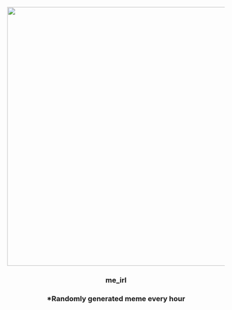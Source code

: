 <p align="center">
        <img src="https://i.redd.it/65gvv805jgy91.jpg" width="600" height="600">
        </p>
        <h3 align="center">me_irl</h3>
        <h3 align="center">*Randomly generated meme every hour</h3>
    